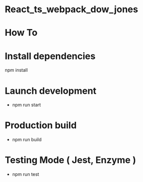 # React_ts_webpack_dow_jones

# How To
# Install dependencies
npm install

# Launch development
- npm run start

# Production build
- npm run build

# Testing Mode ( Jest, Enzyme )
- npm run test
